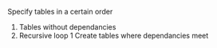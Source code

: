 Specify tables in a certain order
 
 1. Tables without dependancies
 2. Recursive loop 1 Create tables where dependancies meet
 
 ```
 
 ```
